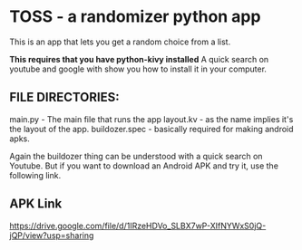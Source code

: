 # TOSS - a randomizer python app
This is an app that lets you get a random choice from a list.

**This requires that you have python-kivy installed**
A quick search on youtube and google with show you 
how to install it in your computer.

## FILE DIRECTORIES:
main.py - The main file that runs the app
layout.kv - as the name implies it's the layout of the app.
buildozer.spec - basically required for making android apks.

Again the buildozer thing can be understood with a quick search on Youtube.
But if you want to download an Android APK and try it, use the following link.

## APK Link
 https://drive.google.com/file/d/1IRzeHDVo_SLBX7wP-XIfNYWxS0jQ-jQP/view?usp=sharing 
